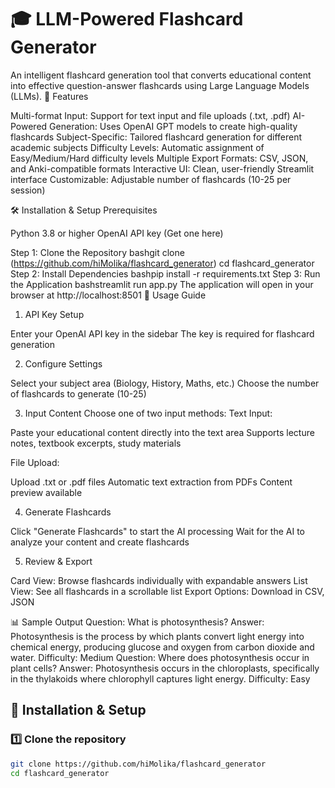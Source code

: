 # 🎓 LLM-Powered Flashcard Generator
An intelligent flashcard generation tool that converts educational content into effective question-answer flashcards using Large Language Models (LLMs).
🚀 Features

Multi-format Input: Support for text input and file uploads (.txt, .pdf)
AI-Powered Generation: Uses OpenAI GPT models to create high-quality flashcards
Subject-Specific: Tailored flashcard generation for different academic subjects
Difficulty Levels: Automatic assignment of Easy/Medium/Hard difficulty levels
Multiple Export Formats: CSV, JSON, and Anki-compatible formats
Interactive UI: Clean, user-friendly Streamlit interface
Customizable: Adjustable number of flashcards (10-25 per session)

🛠️ Installation & Setup
Prerequisites

Python 3.8 or higher
OpenAI API key (Get one here)

Step 1: Clone the Repository
bashgit clone (https://github.com/hiMolika/flashcard_generator)
cd flashcard_generator
Step 2: Install Dependencies
bashpip install -r requirements.txt
Step 3: Run the Application
bashstreamlit run app.py
The application will open in your browser at http://localhost:8501
📝 Usage Guide
1. API Key Setup

Enter your OpenAI API key in the sidebar
The key is required for flashcard generation

2. Configure Settings

Select your subject area (Biology, History, Maths, etc.)
Choose the number of flashcards to generate (10-25)

3. Input Content
Choose one of two input methods:
Text Input:

Paste your educational content directly into the text area
Supports lecture notes, textbook excerpts, study materials

File Upload:

Upload .txt or .pdf files
Automatic text extraction from PDFs
Content preview available

4. Generate Flashcards

Click "Generate Flashcards" to start the AI processing
Wait for the AI to analyze your content and create flashcards

5. Review & Export

Card View: Browse flashcards individually with expandable answers
List View: See all flashcards in a scrollable list
Export Options: Download in CSV, JSON

📊 Sample Output
Question: What is photosynthesis?
Answer: Photosynthesis is the process by which plants convert light energy into chemical energy, producing glucose and oxygen from carbon dioxide and water.
Difficulty: Medium
Question: Where does photosynthesis occur in plant cells?
Answer: Photosynthesis occurs in the chloroplasts, specifically in the thylakoids where chlorophyll captures light energy.
Difficulty: Easy

## 🚀 Installation & Setup
### 1️⃣ Clone the repository
```bash
git clone https://github.com/hiMolika/flashcard_generator
cd flashcard_generator
